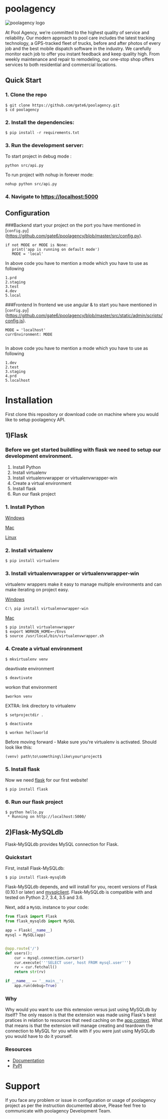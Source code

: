 # poolagency
![poolagency logo](http://dashboard.tritontracking.com:5000/static/admin/resources/images/triton-logo.png)


At Pool Agency, we’re committed to the highest quality of service and reliability. Our modern approach to pool care includes the latest tracking technology, a GPS-tracked fleet of trucks, before and after photos of every job and the best mobile dispatch software in the industry. We carefully monitor each job to offer you instant feedback and keep quality high. From weekly maintenance and repair to remodeling, our one-stop shop offers services to both residential and commercial locations.


## Quick Start

### 1. Clone the repo
  ```
  $ git clone https://github.com/gate6/poolagency.git
  $ cd poolagency
  ```

### 2. Install the dependencies:
  ```
  $ pip install -r requirements.txt
  ```

### 3. Run the development server:


To start project in debug mode :

```shell
python src/api.py
```

To run project with nohup in forever mode:

```shell
nohup python src/api.py
```


### 4. Navigate to [https://localhost:5000](http://localhost:5000)


## Configuration

###Backend
start your  project on the port you have mentioned in [`config.py`]
(https://github.com/gate6/poolagency/blob/master/src/config.py).
```shell
if not MODE or MODE is None:
   print('app is running on default mode')
   MODE = 'local'
```
In above code you have to mention a mode which you have to use as following
```shell
1.prd
2.staging
3.test
4.dev
5.local
```

###Frontend 
In frontend we use angular & to start you have mentioned in [`config.py`]
(https://github.com/gate6/poolagency/blob/master/src/static/admin/scripts/config.js).
```shell
MODE = 'localhost'
currEnvironment: MODE
   
```
In above code you have to mention a mode which you have to use as following
```shell
1.dev
2.test
3.staging
4.prd
5.localhost
```


Installation
================

First clone this repository or download code on machine where you would like to setup poolagency API.

1)Flask
----------
### Before we get started buildling with flask we need to setup our development environment. 

1. Install Python
2. Install virtualenv
3. Install virtualenvwrapper or virtualenvwrapper-win
4. Create a virtual environment 
5. Install flask 
6. Run our flask project
 

### 1. Install Python

[Windows](http://timmyreilly.azurewebsites.net/python-flask-windows-development-environment-setup/)

[Mac](http://docs.python-guide.org/en/latest/starting/install/osx/)

[Linux](https://docs.aws.amazon.com/cli/latest/userguide/awscli-install-linux-python.html)

### 2. Install virtualenv

```
$ pip install virtualenv
```

### 3. Install virtualenvwrapper or virtualenvwrapper-win

virtualenv wrappers make it easy to manage multiple environments and can make iterating on project easy. 


[Windows](http://timmyreilly.azurewebsites.net/python-flask-windows-development-environment-setup/)

``` 
C:\ pip install virtualenvwrapper-win  
```


[Mac](http://docs.python-guide.org/en/latest/dev/virtualenvs/)

```
$ pip install virtualenvwrapper 
$ export WORKON_HOME=~/Envs 
$ source /usr/local/bin/virtualenvwrapper.sh 
```

### 4. Create a virtual environment

```
$ mkvirtualenv venv
```
deavtivate environment
```
$ deavtivate 
```
workon that environment
```
$workon venv
```

EXTRA: link directory to virtualenv 
```
$ setprojectdir .

$ deactivate

$ workon helloworld
```

Before moving forward -  Make sure you're virtualenv is activated. Should look like this: 

```
(venv) path\to\something\like\your\project$ 
```


### 5. Install flask

Now we need [flask](http://flask.pocoo.org/) for our first website!

```
$ pip install flask
```


### 6. Run our flask project
```
$ python hello.py
 * Running on http://localhost:5000/
```


2)Flask-MySQLdb
----------



Flask-MySQLdb provides MySQL connection for Flask.

### Quickstart


First, install Flask-MySQLdb:
    
    $ pip install flask-mysqldb
    
Flask-MySQLdb depends, and will install for you, recent versions of Flask
(0.10.1 or later) and [mysqlclient](https://github.com/PyMySQL/mysqlclient-python). Flask-MySQLdb is compatible
with and tested on Python 2.7, 3.4, 3.5 and 3.6.

Next, add a ``MySQL`` instance to your code:

```python
from flask import Flask
from flask_mysqldb import MySQL

app = Flask(__name__)
mysql = MySQL(app)


@app.route('/')
def users():
    cur = mysql.connection.cursor()
    cur.execute('''SELECT user, host FROM mysql.user''')
    rv = cur.fetchall()
    return str(rv)

if __name__ == '__main__':
    app.run(debug=True)
```

### Why

Why would you want to use this extension versus just using MySQLdb by itself? The only reason is that the extension was made using Flask's best pratices in relation to resources that need caching on the [app context](http://flask.pocoo.org/docs/0.12/appcontext/#context-usage). What that means is that the extension will manage creating and teardown the connection to MySQL for you while with if you were just using MySQLdb you would have to do it yourself.


### Resources


- [Documentation](http://flask-mysqldb.readthedocs.org/en/latest/)
- [PyPI](https://pypi.python.org/pypi/Flask-MySQLdb)


Support
================
If you face any problem or issue in configuration or usage of poolagency  project as per the instruction documented above, Please feel free to communicate with poolagency Development Team.

